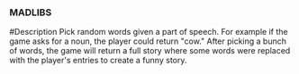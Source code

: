 ### MADLIBS

#Description
Pick random words given a part of speech. For example if the game asks for a noun, the player could return "cow." 
After picking a bunch of words, the game will return a full story where some words were replaced with the player's entries to create a funny story.

